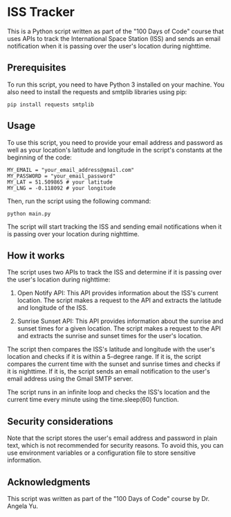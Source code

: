 # ISS Tracker
This is a Python script written as part of the "100 Days of Code" course that uses APIs to track the International Space Station (ISS) and sends an email notification when it is passing over the user's location during nighttime.

## Prerequisites
To run this script, you need to have Python 3 installed on your machine. You also need to install the requests and smtplib libraries using pip:

``pip install requests smtplib``

## Usage
To use this script, you need to provide your email address and password as well as your location's latitude and longitude in the script's constants at the beginning of the code:

```
MY_EMAIL = "your_email_address@gmail.com"
MY_PASSWORD = "your_email_password"
MY_LAT = 51.509865 # your latitude
MY_LNG = -0.118092 # your longitude
```

Then, run the script using the following command:

``python main.py``

The script will start tracking the ISS and sending email notifications when it is passing over your location during nighttime.

## How it works
The script uses two APIs to track the ISS and determine if it is passing over the user's location during nighttime:

1. Open Notify API: This API provides information about the ISS's current location. The script makes a request to the API and extracts the latitude and longitude of the ISS.

2. Sunrise Sunset API: This API provides information about the sunrise and sunset times for a given location. The script makes a request to the API and extracts the sunrise and sunset times for the user's location.

The script then compares the ISS's latitude and longitude with the user's location and checks if it is within a 5-degree range. If it is, the script compares the current time with the sunset and sunrise times and checks if it is nighttime. If it is, the script sends an email notification to the user's email address using the Gmail SMTP server.

The script runs in an infinite loop and checks the ISS's location and the current time every minute using the time.sleep(60) function.

## Security considerations
Note that the script stores the user's email address and password in plain text, which is not recommended for security reasons. To avoid this, you can use environment variables or a configuration file to store sensitive information.

## Acknowledgments
This script was written as part of the "100 Days of Code" course by Dr. Angela Yu.
